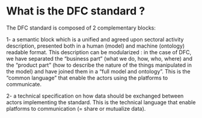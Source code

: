 # What is the DFC standard ?

The DFC standard is composed of 2 complementary blocks:

1- a semantic block which is a unified and agreed upon sectoral activity description, presented both in a human \(model\) and machine \(ontology\) readable format. This description can be modularized : in the case of DFC, we have separated the “business part” \(what we do, how, who, where\) and the “product part” \(how to describe the nature of the things manipulated in the model\) and have joined them in a “full model and ontology”. This is the “common language” that enable the actors using the platforms to communicate.

2- a technical specification on how data should be exchanged between actors implementing the standard. This is the technical language that enable platforms to communication \(= share or mutualize data\).

